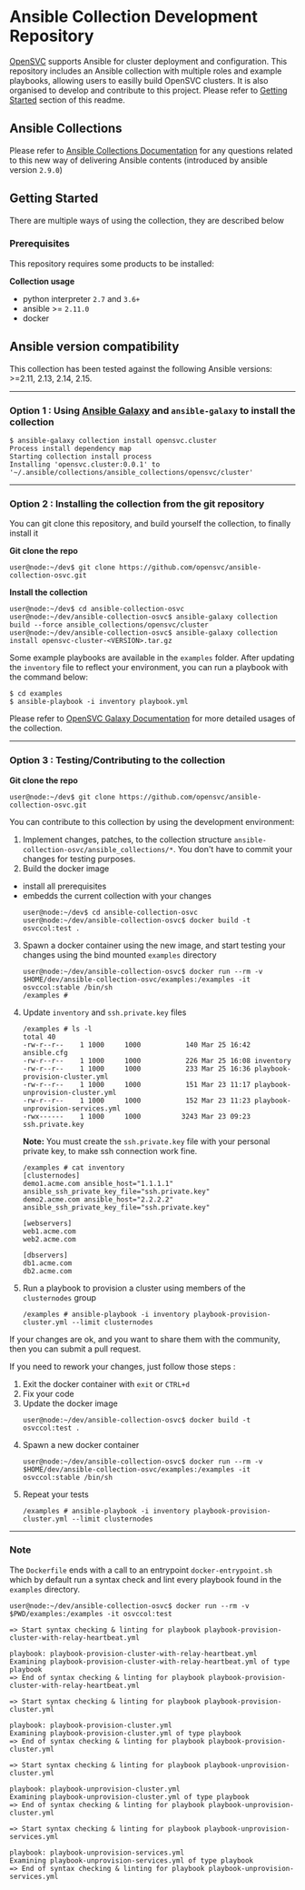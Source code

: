
# Ansible Collection Development Repository


[OpenSVC](https://www.opensvc.com/) supports Ansible for cluster deployment and configuration. This repository includes an Ansible collection with multiple roles and example playbooks, allowing users to easilly build OpenSVC clusters. It is also organised to develop and contribute to this project. Please refer to [Getting Started](#getting-started) section of this readme.

## Ansible Collections

Please refer to [Ansible Collections Documentation](https://docs.ansible.com/ansible/latest/dev_guide/developing_collections.html#developing-collections) for any questions related to this new way of delivering Ansible contents (introduced by ansible version `2.9.0`)

## Getting Started

There are multiple ways of using the collection, they are described below

### Prerequisites

This repository requires some products to be installed:

__Collection usage__
- python interpreter `2.7` and `3.6+`
- ansible >= `2.11.0`
- docker

## Ansible version compatibility

This collection has been tested against the following Ansible versions: >=2.11, 2.13, 2.14, 2.15.

----


###  Option 1 : Using [Ansible Galaxy](https://galaxy.ansible.com/) and `ansible-galaxy` to install the collection

```shell
$ ansible-galaxy collection install opensvc.cluster
Process install dependency map
Starting collection install process
Installing 'opensvc.cluster:0.0.1' to '~/.ansible/collections/ansible_collections/opensvc/cluster'
```

----


### Option 2 : Installing the collection from the git repository

You can git clone this repository, and build yourself the collection, to finally install it

__Git clone the repo__

```shell
user@node:~/dev$ git clone https://github.com/opensvc/ansible-collection-osvc.git
```

__Install the collection__

```shell
user@node:~/dev$ cd ansible-collection-osvc
user@node:~/dev/ansible-collection-osvc$ ansible-galaxy collection build --force ansible_collections/opensvc/cluster
user@node:~/dev/ansible-collection-osvc$ ansible-galaxy collection install opensvc-cluster-<VERSION>.tar.gz
```

Some example playbooks are available in the `examples` folder. After updating the `inventory` file to reflect your environment, you can run a playbook with the command below:

```shell
$ cd examples
$ ansible-playbook -i inventory playbook.yml
```

Please refer to [OpenSVC Galaxy Documentation](https://galaxy.ansible.com/opensvc) for more detailed usages of the collection.

----


### Option 3 : Testing/Contributing to the collection

__Git clone the repo__

```shell
user@node:~/dev$ git clone https://github.com/opensvc/ansible-collection-osvc.git
```

You can contribute to this collection by using the development environment:

1. Implement changes, patches, to the collection structure `ansible-collection-osvc/ansible_collections/*`. You don't have to commit your changes for testing purposes.
2. Build the docker image
  * install all prerequisites
  * embedds the current collection with your changes
    ```shell
    user@node:~/dev$ cd ansible-collection-osvc
    user@node:~/dev/ansible-collection-osvc$ docker build -t osvccol:test .
    ```
3. Spawn a docker container using the new image, and start testing your changes using the bind mounted `examples` directory
    ```shell
    user@node:~/dev/ansible-collection-osvc$ docker run --rm -v $HOME/dev/ansible-collection-osvc/examples:/examples -it osvccol:stable /bin/sh
    /examples # 
    ```
4. Update `inventory` and `ssh.private.key` files
    ```shell
    /examples # ls -l
    total 40
    -rw-r--r--    1 1000     1000           140 Mar 25 16:42 ansible.cfg
    -rw-r--r--    1 1000     1000           226 Mar 25 16:08 inventory
    -rw-r--r--    1 1000     1000           233 Mar 25 16:36 playbook-provision-cluster.yml
    -rw-r--r--    1 1000     1000           151 Mar 23 11:17 playbook-unprovision-cluster.yml
    -rw-r--r--    1 1000     1000           152 Mar 23 11:23 playbook-unprovision-services.yml
    -rwx------    1 1000     1000          3243 Mar 23 09:23 ssh.private.key
    ```
    **Note:** You must create the `ssh.private.key` file with your personal private key, to make ssh connection work fine.

    ```shell
    /examples # cat inventory 
    [clusternodes]
    demo1.acme.com ansible_host="1.1.1.1" ansible_ssh_private_key_file="ssh.private.key"
    demo2.acme.com ansible_host="2.2.2.2" ansible_ssh_private_key_file="ssh.private.key"
    
    [webservers]
    web1.acme.com
    web2.acme.com
    
    [dbservers]
    db1.acme.com
    db2.acme.com
    ```
5. Run a playbook to provision a cluster using members of the `clusternodes` group
    ```shell
    /examples # ansible-playbook -i inventory playbook-provision-cluster.yml --limit clusternodes
    ```

If your changes are ok, and you want to share them with the community, then you can submit a pull request.

If you need to rework your changes, just follow those steps :

1. Exit the docker container with `exit` or `CTRL+d`
2. Fix your code
3. Update the docker image
    ```shell
    user@node:~/dev/ansible-collection-osvc$ docker build -t osvccol:test .
    ```
4. Spawn a new docker container
    ```shell
    user@node:~/dev/ansible-collection-osvc$ docker run --rm -v $HOME/dev/ansible-collection-osvc/examples:/examples -it osvccol:stable /bin/sh
    ```
5. Repeat your tests
    ```shell
    /examples # ansible-playbook -i inventory playbook-provision-cluster.yml --limit clusternodes
    ```

----

### Note

The `Dockerfile` ends with a call to an entrypoint `docker-entrypoint.sh` which by default run a syntax check and lint every playbook found in the `examples` directory.

```shell
user@node:~/dev/ansible-collection-osvc$ docker run --rm -v $PWD/examples:/examples -it osvccol:test

=> Start syntax checking & linting for playbook playbook-provision-cluster-with-relay-heartbeat.yml

playbook: playbook-provision-cluster-with-relay-heartbeat.yml
Examining playbook-provision-cluster-with-relay-heartbeat.yml of type playbook
=> End of syntax checking & linting for playbook playbook-provision-cluster-with-relay-heartbeat.yml

=> Start syntax checking & linting for playbook playbook-provision-cluster.yml

playbook: playbook-provision-cluster.yml
Examining playbook-provision-cluster.yml of type playbook
=> End of syntax checking & linting for playbook playbook-provision-cluster.yml

=> Start syntax checking & linting for playbook playbook-unprovision-cluster.yml

playbook: playbook-unprovision-cluster.yml
Examining playbook-unprovision-cluster.yml of type playbook
=> End of syntax checking & linting for playbook playbook-unprovision-cluster.yml

=> Start syntax checking & linting for playbook playbook-unprovision-services.yml

playbook: playbook-unprovision-services.yml
Examining playbook-unprovision-services.yml of type playbook
=> End of syntax checking & linting for playbook playbook-unprovision-services.yml
```
